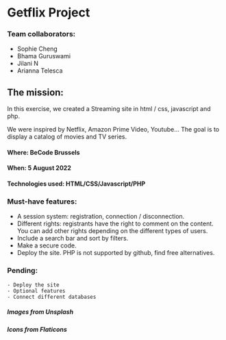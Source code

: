 # Getflix Project

### Team collaborators: 
- Sophie Cheng
- Bhama Guruswami
- Jilani N
- Arianna Telesca

## The mission:
In this exercise, we created a Streaming site in html / css, javascript and php.

We were inspired by Netflix, Amazon Prime Video, Youtube...  The goal is to display a catalog of movies and TV series.

#### Where: BeCode Brussels
#### When: 5 August 2022
#### Technologies used: HTML/CSS/Javascript/PHP

### Must-have features:
- A session system: registration, connection / disconnection.
- Different rights: registrants have the right to comment on the content. You can add other rights depending on the different types of users.
- Include a search bar and sort by filters. 
- Make a secure code. 
- Deploy the site. PHP is not supported by github, find free alternatives.

### Pending:
    - Deploy the site
    - Optional features
    - Connect different databases

##### Images from Unsplash
##### Icons from Flaticons 

